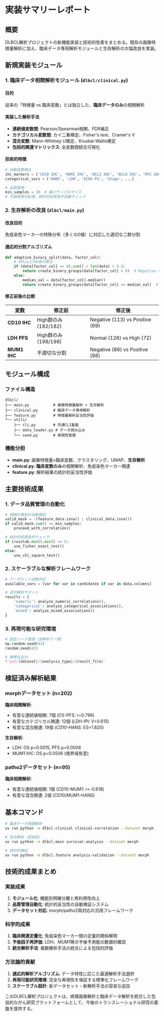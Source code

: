 # 実装サマリーレポート

## 概要

DLBCL解析プロジェクトの新機能実装と技術的改善をまとめる。既存の画像特徴量解析に加え、臨床データ専用解析モジュールと生存解析の大幅改良を実装。

## 新規実装モジュール

### 1. 臨床データ相関解析モジュール (`dlbcl/clinical.py`)

#### 目的
従来の「特徴量 vs 臨床変数」とは独立した、**臨床データのみ**の相関解析

#### 実装した解析手法
- **連続値変数間**: Pearson/Spearman相関、FDR補正
- **カテゴリカル変数間**: カイ二乗検定、Fisher's test、Cramér's V
- **混合変数**: Mann-Whitney U検定、Kruskal-Wallis検定
- **包括的関連マトリックス**: 全変数間統合可視化

#### 技術的特徴
```python
# 自動変数検出
ihc_markers = ['CD10 IHC', 'MUM1 IHC', 'BCL2 IHC', 'BCL6 IHC', 'MYC IHC']
categorical_vars = ['HANS', 'LDH', 'ECOG PS', 'Stage', ...]

# 品質管理
min_samples = 10  # 最小サンプルサイズ
# 欠損値適切処理、統計的前提条件自動チェック
```

### 2. 生存解析の改良 (`dlbcl/main.py`)

#### 改良目的
免疫染色マーカーの特殊分布（多くの0値）に対応した適切な二群分割

#### 適応的分割アルゴリズム
```python
def adaptive_binary_split(data, factor_col):
    # 30%以上が0値の場合
    if (data[factor_col] == 0).sum() / len(data) > 0.3:
        return create_binary_groups(data[factor_col] > 0)  # Negative vs Positive
    else:
        median_val = data[factor_col].median() 
        return create_binary_groups(data[factor_col] >= median_val)  # 中央値分割
```

#### 修正前後の比較
| 変数 | 修正前 | 修正後 |
|------|--------|--------|
| **CD10 IHC** | High群のみ (182/182) | Negative (113) vs Positive (69) |
| **LDH PFS** | High群のみ (198/198) | Normal (126) vs High (72) |
| **MUM1 IHC** | 不適切な分割 | Negative (86) vs Positive (98) |

## モジュール構成

### ファイル構造
```
dlbcl/
├── main.py           # 画像特徴量解析 + 生存解析
├── clinical.py       # 臨床データ専用解析  
├── feature.py        # 特徴量解析妥当性評価
└── utils/
    ├── cli.py        # 共通CLI基盤
    ├── data_loader.py # データ読み込み
    └── seed.py       # 再現性管理
```

### 機能分担
- **main.py**: 画像特徴量×臨床変数、クラスタリング、UMAP、**生存解析**
- **clinical.py**: **臨床変数のみ**の相関解析、免疫染色マーカー関連
- **feature.py**: 解析結果の統計的妥当性評価

## 主要技術成果

### 1. データ品質管理の自動化
```python
# 相関計算前の自動検証
valid_mask = ~(feature_data.isna() | clinical_data.isna())
if valid_mask.sum() >= min_samples:
    proceed_with_correlation()

# 統計的前提条件チェック
if crosstab.min().min() >= 5:
    use_fisher_exact_test()
else:
    use_chi_square_test()
```

### 2. スケーラブルな解析フレームワーク
```python
# データセット自動対応
available_vars = [var for var in candidates if var in data.columns]

# 並列解析サポート
results = {
    'numeric': analyze_numeric_correlations(),
    'categorical': analyze_categorical_associations(), 
    'mixed': analyze_mixed_associations()
}
```

### 3. 再現可能な研究環境
```python
# 固定シード管理（全解析で一貫）
np.random.seed(42)
random.seed(42)

# 標準化出力
f'out/{dataset}/{analysis_type}/{result_file}'
```

## 検証済み解析結果

### morphデータセット (n=202)
**臨床相関解析**:
- 有意な連続値相関: 7個 (OS-PFS: r=0.799)
- 有意なカテゴリカル関連: 12個 (LDH-IPI: V=0.615)
- 有意な混合関連: 19個 (CD10-HANS: ES=1.820)

**生存解析**:
- LDH: OS p=0.0015, PFS p=0.0008
- MUM1 IHC: OS p=0.0506 (境界域有意)

### patho2データセット (n=95)
**臨床相関解析**:
- 有意な連続値相関: 1個 (CD10-MUM1: r=-0.618)
- 有意な混合関連: 2個 (CD10/MUM1-HANS)

## 基本コマンド

```bash
# 臨床データ相関解析
uv run python -m dlbcl.clinical clinical-correlation --dataset morph

# 生存解析（改良版）
uv run python -m dlbcl.main survival-analysis --dataset morph

# 統計的検証
uv run python -m dlbcl.feature analysis-validation --dataset morph
```

## 技術的成果まとめ

### 実装成果
1. **モジュール化**: 機能別明確分離と再利用性向上
2. **品質管理自動化**: 統計的妥当性の自動検証システム
3. **データセット対応**: morph/patho2両対応の汎用フレームワーク

### 科学的成果  
1. **臨床関連定量化**: 免疫染色マーカー間の定量的関係解明
2. **予後因子再評価**: LDH、MUM1等の予後予測能の数値的確認
3. **統合解析手法**: 複数解析手法の統合による包括的評価

### 方法論的貢献
1. **適応的解析アルゴリズム**: データ特性に応じた最適解析手法選択
2. **再現可能研究環境**: 完全な再現性を保証する標準化フレームワーク
3. **スケーラブル設計**: 新データセット・新解析手法の容易な追加

このDLBCL解析プロジェクトは、病理画像解析と臨床データ解析を統合した包括的ながん研究プラットフォームとして、今後のトランスレーショナル研究の基盤を提供する。
